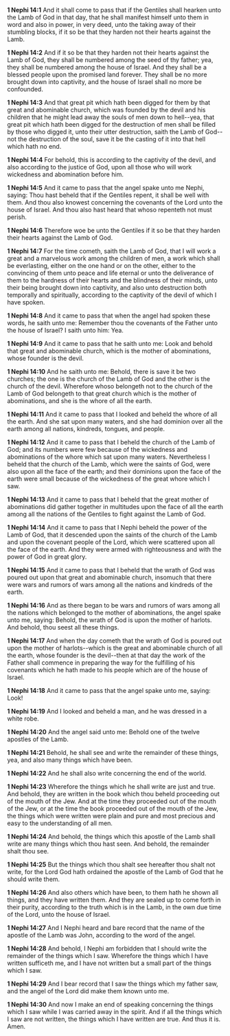 **1 Nephi 14:1** And it shall come to pass that if the Gentiles shall hearken unto the Lamb of God in that day, that he shall manifest himself unto them in word and also in power, in very deed, unto the taking away of their stumbling blocks, if it so be that they harden not their hearts against the Lamb.

**1 Nephi 14:2** And if it so be that they harden not their hearts against the Lamb of God, they shall be numbered among the seed of thy father; yea, they shall be numbered among the house of Israel. And they shall be a blessed people upon the promised land forever. They shall be no more brought down into captivity, and the house of Israel shall no more be confounded.

**1 Nephi 14:3** And that great pit which hath been digged for them by that great and abominable church, which was founded by the devil and his children that he might lead away the souls of men down to hell--yea, that great pit which hath been digged for the destruction of men shall be filled by those who digged it, unto their utter destruction, saith the Lamb of God--not the destruction of the soul, save it be the casting of it into that hell which hath no end.

**1 Nephi 14:4** For behold, this is according to the captivity of the devil, and also according to the justice of God, upon all those who will work wickedness and abomination before him.

**1 Nephi 14:5** And it came to pass that the angel spake unto me Nephi, saying: Thou hast beheld that if the Gentiles repent, it shall be well with them. And thou also knowest concerning the covenants of the Lord unto the house of Israel. And thou also hast heard that whoso repenteth not must perish.

**1 Nephi 14:6** Therefore woe be unto the Gentiles if it so be that they harden their hearts against the Lamb of God.

**1 Nephi 14:7** For the time cometh, saith the Lamb of God, that I will work a great and a marvelous work among the children of men, a work which shall be everlasting, either on the one hand or on the other, either to the convincing of them unto peace and life eternal or unto the deliverance of them to the hardness of their hearts and the blindness of their minds, unto their being brought down into captivity, and also unto destruction both temporally and spiritually, according to the captivity of the devil of which I have spoken.

**1 Nephi 14:8** And it came to pass that when the angel had spoken these words, he saith unto me: Remember thou the covenants of the Father unto the house of Israel? I saith unto him: Yea.

**1 Nephi 14:9** And it came to pass that he saith unto me: Look and behold that great and abominable church, which is the mother of abominations, whose founder is the devil.

**1 Nephi 14:10** And he saith unto me: Behold, there is save it be two churches; the one is the church of the Lamb of God and the other is the church of the devil. Wherefore whoso belongeth not to the church of the Lamb of God belongeth to that great church which is the mother of abominations, and she is the whore of all the earth.

**1 Nephi 14:11** And it came to pass that I looked and beheld the whore of all the earth. And she sat upon many waters, and she had dominion over all the earth among all nations, kindreds, tongues, and people.

**1 Nephi 14:12** And it came to pass that I beheld the church of the Lamb of God; and its numbers were few because of the wickedness and abominations of the whore which sat upon many waters. Nevertheless I beheld that the church of the Lamb, which were the saints of God, were also upon all the face of the earth; and their dominions upon the face of the earth were small because of the wickedness of the great whore which I saw.

**1 Nephi 14:13** And it came to pass that I beheld that the great mother of abominations did gather together in multitudes upon the face of all the earth among all the nations of the Gentiles to fight against the Lamb of God.

**1 Nephi 14:14** And it came to pass that I Nephi beheld the power of the Lamb of God, that it descended upon the saints of the church of the Lamb and upon the covenant people of the Lord, which were scattered upon all the face of the earth. And they were armed with righteousness and with the power of God in great glory.

**1 Nephi 14:15** And it came to pass that I beheld that the wrath of God was poured out upon that great and abominable church, insomuch that there were wars and rumors of wars among all the nations and kindreds of the earth.

**1 Nephi 14:16** And as there began to be wars and rumors of wars among all the nations which belonged to the mother of abominations, the angel spake unto me, saying: Behold, the wrath of God is upon the mother of harlots. And behold, thou seest all these things.

**1 Nephi 14:17** And when the day cometh that the wrath of God is poured out upon the mother of harlots--which is the great and abominable church of all the earth, whose founder is the devil--then at that day the work of the Father shall commence in preparing the way for the fulfilling of his covenants which he hath made to his people which are of the house of Israel.

**1 Nephi 14:18** And it came to pass that the angel spake unto me, saying: Look!

**1 Nephi 14:19** And I looked and beheld a man, and he was dressed in a white robe.

**1 Nephi 14:20** And the angel said unto me: Behold one of the twelve apostles of the Lamb.

**1 Nephi 14:21** Behold, he shall see and write the remainder of these things, yea, and also many things which have been.

**1 Nephi 14:22** And he shall also write concerning the end of the world.

**1 Nephi 14:23** Wherefore the things which he shall write are just and true. And behold, they are written in the book which thou beheld proceeding out of the mouth of the Jew. And at the time they proceeded out of the mouth of the Jew, or at the time the book proceeded out of the mouth of the Jew, the things which were written were plain and pure and most precious and easy to the understanding of all men.

**1 Nephi 14:24** And behold, the things which this apostle of the Lamb shall write are many things which thou hast seen. And behold, the remainder shalt thou see.

**1 Nephi 14:25** But the things which thou shalt see hereafter thou shalt not write, for the Lord God hath ordained the apostle of the Lamb of God that he should write them.

**1 Nephi 14:26** And also others which have been, to them hath he shown all things, and they have written them. And they are sealed up to come forth in their purity, according to the truth which is in the Lamb, in the own due time of the Lord, unto the house of Israel.

**1 Nephi 14:27** And I Nephi heard and bare record that the name of the apostle of the Lamb was John, according to the word of the angel.

**1 Nephi 14:28** And behold, I Nephi am forbidden that I should write the remainder of the things which I saw. Wherefore the things which I have written sufficeth me, and I have not written but a small part of the things which I saw.

**1 Nephi 14:29** And I bear record that I saw the things which my father saw, and the angel of the Lord did make them known unto me.

**1 Nephi 14:30** And now I make an end of speaking concerning the things which I saw while I was carried away in the spirit. And if all the things which I saw are not written, the things which I have written are true. And thus it is. Amen.

